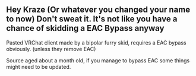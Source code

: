 ## Hey Kraze (Or whatever you changed your name to now) Don't sweat it. It's not like you have a chance of skidding a EAC Bypass anyway
Pasted VRChat client made by a bipolar furry skid, requires a EAC bypass obviously. (unless they remove EAC)

Source aged about a month old, if you manage to bypass EAC some things might need to be updated.
